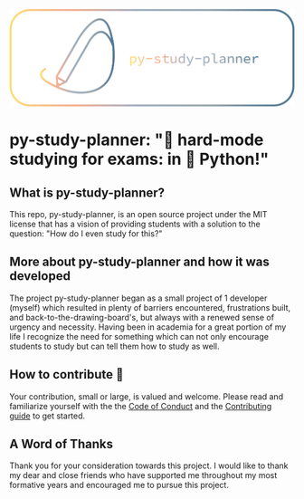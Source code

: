 ![py-study-planner](thumbnail.png)

# py-study-planner: "📝 hard-mode studying for exams: in 🐍 Python!"

## What is py-study-planner?

This repo, py-study-planner, is an open source project under the MIT license that has a vision of providing students with a solution to the question: "How do I even study for this?"

## More about py-study-planner and how it was developed

The project py-study-planner began as a small project of 1 developer (myself) which resulted in plenty of barriers encountered, frustrations built, and back-to-the-drawing-board's, but always with a renewed sense of urgency and necessity. Having been in academia for a great portion of my life I recognize the need for something which can not only encourage students to study but can tell them how to study as well.

## How to contribute 🤝

Your contribution, small or large, is valued and welcome. Please read and familiarize yourself with the the [Code of Conduct](CODE_OF_CONDUCT.md) and the [Contributing guide](CONTRIBUTING.md) to get started.

## A Word of Thanks

Thank you for your consideration towards this project. I would like to thank my dear and close friends who have supported me throughout my most formative years and encouraged me to pursue this project.
